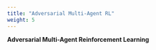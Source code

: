 ```yaml
---
title: "Adversarial Multi-Agent RL"
weight: 5
---
```


**Adversarial Multi-Agent Reinforcement Learning**